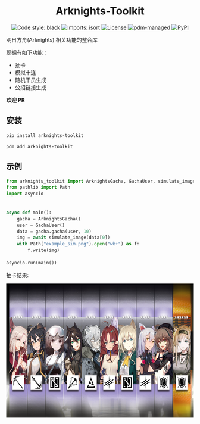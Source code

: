 <div align="center">

# Arknights-Toolkit

[![Code style: black](https://img.shields.io/badge/code%20style-black-000000.svg)](https://github.com/psf/black)
[![Imports: isort](https://img.shields.io/badge/%20imports-isort-%231674b1?style=flat&labelColor=ef8336)](https://pycqa.github.io/isort/)
[![License](https://img.shields.io/github/license/RF-Tar-Railt/arknights-toolkit)](https://github.com/RF-Tar-Railt/arknights-toolkit/blob/master/LICENSE)
[![pdm-managed](https://img.shields.io/badge/pdm-managed-blueviolet)](https://pdm.fming.dev)
[![PyPI](https://img.shields.io/pypi/v/arknights-toolkit)](https://img.shields.io/pypi/v/arknights-toolkit)

</div>

明日方舟(Arknights) 相关功能的整合库

现拥有如下功能：

- 抽卡
- 模拟十连
- 随机干员生成
- 公招链接生成

**欢迎 PR**

## 安装

```shell
pip install arknights-toolkit
```

```shell
pdm add arknights-toolkit
```

## 示例

```python
from arknights_toolkit import ArknightsGacha, GachaUser, simulate_image
from pathlib import Path
import asyncio


async def main():
    gacha = ArknightsGacha()
    user = GachaUser()
    data = gacha.gacha(user, 10)
    img = await simulate_image(data[0])
    with Path("example_sim.png").open("wb+") as f:
        f.write(img)

asyncio.run(main())
```

抽卡结果:

<img src="./example_sim.png" align="left" width="640" height="360" alt="抽卡结果">